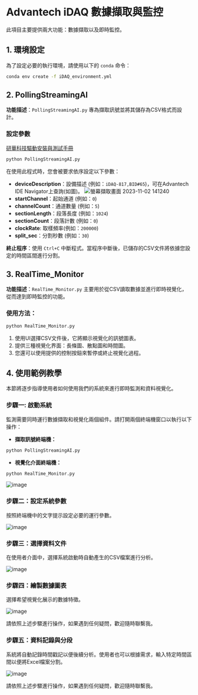 # Advantech iDAQ 數據擷取與監控

此項目主要提供兩大功能：數據擷取以及即時監控。

## 1. 環境設定

為了設定必要的執行環境，請使用以下的 `conda` 命令：

```bash
conda env create -f iDAQ_environment.yml
```
## 2. PollingStreamingAI

**功能描述**：`PollingStreamingAI.py` 專為擷取訊號並將其儲存為CSV格式而設計。

### 設定參數

[研華科技驅動安裝與測試手冊](https://hackmd.io/pB_POm47Ska-MMRIPyNrFg?edit)

```bash
python PollingStreamingAI.py
```

在使用此程式時，您會被要求依序設定以下參數：

- **deviceDescription**：設備描述 (例如：`iDAQ-817,BID#65`)，可在Advantech IDE Navigator上查詢(如圖)。
  ![螢幕擷取畫面 2023-11-02 141240](https://github.com/EduCatCode/Advantech_iDAQ/assets/148319229/2d32888c-8894-475d-8ac2-e1b3072391b5)
- **startChannel**：起始通道 (例如：`0`)
- **channelCount**：通道數量 (例如：`5`)
- **sectionLength**：段落長度 (例如：`1024`)
- **sectionCount**：段落計數 (例如：`0`)
- **clockRate**: 取樣頻率(例如：`200000`)
- **split_sec**：分割秒數 (例如：`30`)

**終止程序**：使用 `Ctrl+C` 中斷程式。當程序中斷後，已儲存的CSV文件將依據您設定的時間區間進行分割。

## 3. RealTime_Monitor

**功能描述**：`RealTime_Monitor.py` 主要用於從CSV讀取數據並進行即時視覺化，從而達到即時監控的功能。

### 使用方法：

```bash
python RealTime_Monitor.py
```

1. 使用UI選擇CSV文件後，它將顯示視覺化的訊號圖表。
2. 提供三種視覺化界面：長條圖、散點圖和時間圖。
3. 您還可以使用提供的控制按鈕來暫停或終止視覺化過程。
   
## 4. 使用範例教學
本節將逐步指導使用者如何使用我們的系統來進行即時監測和資料視覺化。

### 步驟一: 啟動系統
監測需要同時運行數據擷取和視覺化兩個組件。請打開兩個終端機窗口以執行以下操作：

- **擷取訊號終端機：**
```bash
python PollingStreamingAI.py
```
- **視覺化介面終端機：**
```bash
python RealTime_Monitor.py
```
![image](https://github.com/EduCatCode/Advantech_iDAQ/assets/148319229/74558325-12f9-452d-a5db-3a41eca6b579)

### 步驟二：設定系統參數
按照終端機中的文字提示設定必要的運行參數。

![image](https://github.com/EduCatCode/Advantech_iDAQ/assets/148319229/fb03831d-1024-44d4-8763-1cc85468b133)

### 步驟三：選擇資料文件
在使用者介面中，選擇系統啟動時自動產生的CSV檔案進行分析。

![image](https://github.com/EduCatCode/Advantech_iDAQ/assets/148319229/6a29aa05-5ef2-401d-b7e1-327a9961d285)

### 步驟四：繪製數據圖表
選擇希望視覺化展示的數據特徵。

![image](https://github.com/EduCatCode/Advantech_iDAQ/assets/148319229/40877b8f-032f-4bcf-8cd7-2463f6146ba2)


請依照上述步驟進行操作，如果遇到任何疑問，歡迎隨時聯繫我。
### 步驟五：資料記錄與分段
系統將自動記錄時間戳記以便後續分析。使用者也可以根據需求，輸入特定時間區間以便將Excel檔案分割。

![image](https://github.com/EduCatCode/Advantech_iDAQ/assets/148319229/b142d788-a0b6-479a-88c7-9f959e3df521)


請依照上述步驟進行操作，如果遇到任何疑問，歡迎隨時聯繫我。
